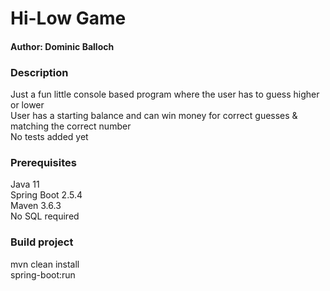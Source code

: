 <h1>Hi-Low Game</h1>
<h4>Author: Dominic Balloch</h4>

<h3>Description</h3>
Just a fun little console based program where the user has to guess higher or lower
<br/>User has a starting balance and can win money for correct guesses & matching the correct number
<br/>No tests added yet

<h3>Prerequisites</h3>
Java 11
<br/>Spring Boot 2.5.4
<br/>Maven 3.6.3
<br/>No SQL required

<h3>Build project</h3>
mvn clean install
<br/>spring-boot:run
